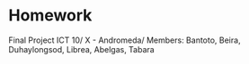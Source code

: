 # Homework
Final Project ICT 10/ X - Andromeda/ Members: Bantoto, Beira, Duhaylongsod, Librea, Abelgas, Tabara
